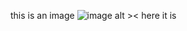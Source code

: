 this is an image ![image alt ><](https://devtron-public-asset.s3.us-east-2.amazonaws.com/images/elements/EnterpriseTag.svg) here it is
